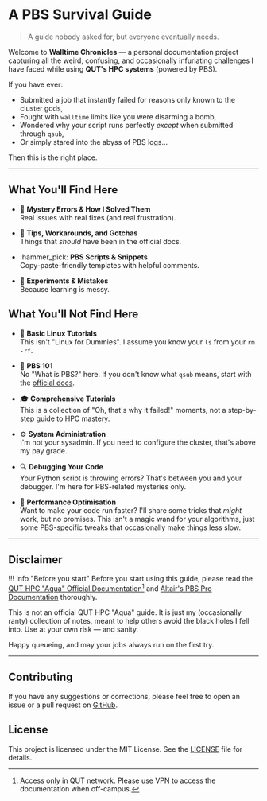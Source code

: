 # A PBS Survival Guide

> A guide nobody asked for, but everyone eventually needs.

Welcome to **Walltime Chronicles** — a personal documentation project capturing all the weird, confusing, and occasionally infuriating challenges I have faced while using **QUT's HPC systems** (powered by PBS).

If you have ever:

- Submitted a job that instantly failed for reasons only known to the cluster gods,
- Fought with `walltime` limits like you were disarming a bomb,
- Wondered why your script runs perfectly *except* when submitted through `qsub`,
- Or simply stared into the abyss of PBS logs...

Then this is the right place.

---

## What You'll Find Here

- :thread: **Mystery Errors & How I Solved Them**  
  Real issues with real fixes (and real frustration).

- :brain: **Tips, Workarounds, and Gotchas**  
  Things that *should* have been in the official docs.

- :hammer_pick: **PBS Scripts & Snippets**  
  Copy-paste-friendly templates with helpful comments.

- :test_tube: **Experiments & Mistakes**  
  Because learning is messy.

## What You'll Not Find Here

- :book: **Basic Linux Tutorials**  
  This isn't "Linux for Dummies". I assume you know your `ls` from your `rm -rf`.

- :scroll: **PBS 101**  
  No "What is PBS?" here. If you don't know what `qsub` means, start with the [official docs](https://docs.eres.qut.edu.au/about-aqua).

- :mortar_board: **Comprehensive Tutorials**  
  This is a collection of "Oh, that's why it failed!" moments, not a step-by-step guide to HPC mastery.

- :gear: **System Administration**  
  I'm not your sysadmin. If you need to configure the cluster, that's above my pay grade.

- :mag: **Debugging Your Code**  
  Your Python script is throwing errors? That's between you and your debugger. I'm here for PBS-related mysteries only.

- :rocket: **Performance Optimisation**  
  Want to make your code run faster? I'll share some tricks that *might* work, but no promises. This isn't a magic wand for your algorithms, just some PBS-specific tweaks that occasionally make things less slow.

---

## Disclaimer

!!! info "Before you start"
    Before you start using this guide, please read the [QUT HPC "Aqua" Official Documentation](https://docs.eres.qut.edu.au/about-aqua)[^1] and [Altair's PBS Pro Documentation](https://help.altair.com/2022.1.0/PBS%20Professional/PBSReferenceGuide2022.1.pdf) thoroughly.

[^1]: Access only in QUT network. Please use VPN to access the documentation when off-campus.

This is not an official QUT HPC "Aqua" guide. It is just my (occasionally ranty) collection of notes, meant to help others avoid the black holes I fell into. Use at your own risk — and sanity.

Happy queueing, and may your jobs always run on the first try.

---

## Contributing

If you have any suggestions or corrections, please feel free to open an issue or a pull request on [GitHub](https://github.com/ZhipengHe/Walltime-Chronicles).

## License

This project is licensed under the MIT License. See the [LICENSE](LICENSE.md) file for details.



